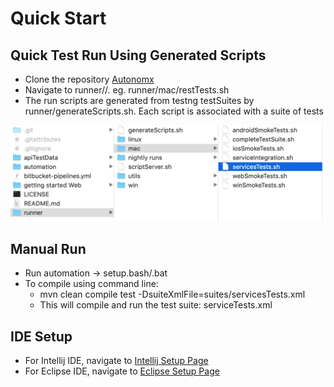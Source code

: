 # Quick Start

## Quick Test Run Using Generated Scripts

* Clone the repository [Autonomx](https://github.com/autonomx/Autonomx)
* Navigate to runner//. eg. runner/mac/restTests.sh
* The run scripts are generated from testng testSuites by runner/generateScripts.sh. Each script is associated with a suite of tests

![](.gitbook/assets/image%20%2864%29.png)

## Manual Run

* Run automation -&gt; setup.bash/.bat
* To compile using command line:
  * mvn clean compile test -DsuiteXmlFile=suites/servicesTests.xml
  * This will compile and run the test suite: serviceTests.xml

## IDE Setup

* For Intellij IDE, navigate to [Intellij Setup Page](https://docs.autonomx.io/getting-started/ide/intellij)
* For Eclipse IDE, navigate to [Eclipse Setup Page](https://docs.autonomx.io/getting-started/ide/eclipse)



